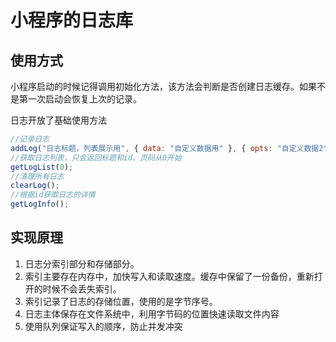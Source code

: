 # 小程序的日志库

## 使用方式

小程序启动的时候记得调用初始化方法，该方法会判断是否创建日志缓存。如果不是第一次启动会恢复上次的记录。

日志开放了基础使用方法

```javascript
//记录日志
addLog("日志标题，列表展示用", { data: "自定义数据用" }, { opts: "自定义数据2" });
//获取日志列表，只会返回标题和id。页码从0开始
getLogList(0);
//清理所有日志
clearLog();
//根据id获取日志的详情
getLogInfo();
```

## 实现原理

1. 日志分索引部分和存储部分。
2. 索引主要存在内存中，加快写入和读取速度。缓存中保留了一份备份，重新打开的时候不会丢失索引。
3. 索引记录了日志的存储位置，使用的是字节序号。
4. 日志主体保存在文件系统中，利用字节码的位置快速读取文件内容
5. 使用队列保证写入的顺序，防止并发冲突
